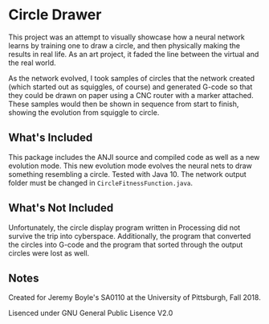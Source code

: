 # Circle Drawer

This project was an attempt to visually showcase how a neural network learns by training one to draw a circle, and then physically making the results in real life. As an art project, it faded the line between the virtual and the real world.

As the network evolved, I took samples of circles that the network created (which started out as squiggles, of course) and generated G-code so that they could be drawn on paper using a CNC router with a marker attached. These samples would then be shown in sequence from start to finish, showing the evolution from squiggle to circle.

## What's Included

This package includes the ANJI source and compiled code as well as a new evolution mode. This new evolution mode evolves the neural nets to draw something resembling a circle. Tested with Java 10. The network output folder must be changed in `CircleFitnessFunction.java`.

## What's Not Included

Unfortunately, the circle display program written in Processing did not survive the trip into cyberspace. Additionally, the program that converted the circles into G-code and the program that sorted through the output circles were lost as well. 

## Notes

Created for Jeremy Boyle's SA0110 at the University of Pittsburgh, Fall 2018. 

Lisenced under GNU General Public Lisence V2.0
